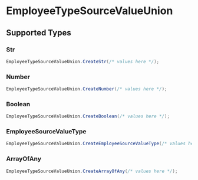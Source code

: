 # EmployeeTypeSourceValueUnion


## Supported Types

### Str

```csharp
EmployeeTypeSourceValueUnion.CreateStr(/* values here */);
```

### Number

```csharp
EmployeeTypeSourceValueUnion.CreateNumber(/* values here */);
```

### Boolean

```csharp
EmployeeTypeSourceValueUnion.CreateBoolean(/* values here */);
```

### EmployeeSourceValueType

```csharp
EmployeeTypeSourceValueUnion.CreateEmployeeSourceValueType(/* values here */);
```

### ArrayOfAny

```csharp
EmployeeTypeSourceValueUnion.CreateArrayOfAny(/* values here */);
```
